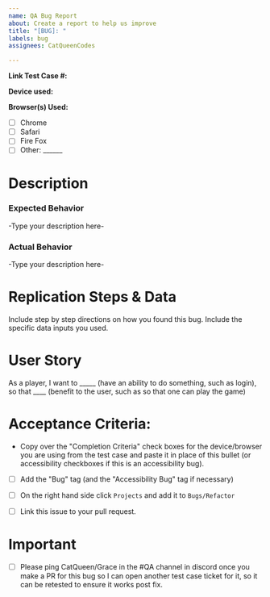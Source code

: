```yaml
---
name: QA Bug Report
about: Create a report to help us improve
title: "[BUG]: "
labels: bug
assignees: CatQueenCodes

---
```


**Link Test Case #:**

**Device used:**

**Browser(s) Used:**
- [ ] Chrome
- [ ] Safari
- [ ] Fire Fox
- [ ] Other: ______
# Description

### Expected Behavior
-Type your description here-

### Actual Behavior
-Type your description here- 

# Replication Steps & Data
Include step by step directions on how you found this bug. Include the specific data inputs you used.

# User Story
As a player, I want to _____ (have an ability to do something, such as login), so that ____ (benefit to the user, such as so that one can play the game)

# Acceptance Criteria:
- Copy over the "Completion Criteria" check boxes for the device/browser you are using from the test case and paste it in place of this bullet (or accessibility checkboxes if this is an accessibility bug).
- [ ] Add the "Bug" tag (and the "Accessibility Bug" tag if necessary)
- [ ] On the right hand side click `Projects` and add it to `Bugs/Refactor`
- [ ] Link this issue to your pull request.


# Important
- [ ] Please ping CatQueen/Grace in the #QA channel in discord once you make a PR for this bug so I can open another test case ticket for it, so it can be retested to ensure it works post fix.
